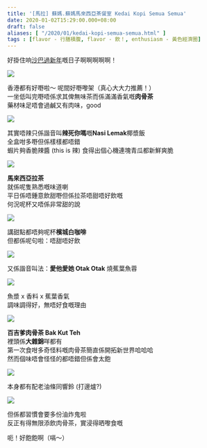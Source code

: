 ```yaml
---
title: '[馬拉] 蘇媽.蘇媽馬來西亞茶餐室 Kedai Kopi Semua Semua'
date: 2020-01-02T15:29:00.000+08:00
draft: false
aliases: [ "/2020/01/kedai-kopi-semua-semua.html" ]
tags : [flavor - 行膳積腹, flavor - 飲！, enthusiasm - 黃色經濟圈]
---
```


好掛住响[沙巴過新年](https://hidie.net/sabah5a/)嘅日子啊啊啊啊啊！  

![](/images/semuasemua1.jpg)

香港都有好嘢啦～ 呢間好嘢嚟架（真心大大力推薦！）  
一坐低叫完嘢唔係求其俾無味茶而係滿滿香氣嘅**肉骨茶**  
藥材味足唔會過鹹又有肉味，good  

![](/images/semuasemua2.jpg)

其實唔辣只係諧音叫**辣死你嗎**嘅**Nasi Lemak**椰漿飯  
全盒咁多嘢但係樣樣都唔錯  
蝦片夠香脆辣醬 (this is 辣) 食得出個心機連塊青瓜都新鮮爽脆  

![](/images/semuasemua3.jpg)

**馬來西亞拉茶**   
就係呢隻熟悉嘅味道喇  
平日係唔鍾意飲甜嘢但係拉茶唔甜唔好飲嘅  
何況呢杯又唔係非常甜的說  

![](/images/semuasemua4.jpg)

講甜點都唔夠呢杯**檳城白咖啡**  
但都係呢句啦：唔甜唔好飲  

![](/images/semuasemua5.jpg)

又係諧音叫法：**愛他愛她 Otak Otak** 燒蕉葉魚蓉  

![](/images/semuasemua6.jpg)

魚漿 x 香料 x 蕉葉香氣  
調味調得好，無唔好食嘅理由  

![](/images/semuasemua7.jpg)

**百吉爹肉骨茶 Bak Kut Teh**  
裡頭係**大雜錦**咩都有  
第一次食咁多奇怪料嘅肉骨茶簡直係開拓新世界哈哈哈  
然而個味唔會怪怪的都唔錯但係會太飽  

![](/images/semuasemua8.jpg)

本身都有配老油條同響鈴 (打邊爐?)  

![](/images/semuasemua9.jpg)

但係都習慣會要多份油炸鬼啦  
反正有得無限添飲肉骨茶，實浸得晒嚟食嘅  
  
  
呃！好飽飽啊（嗝～）
